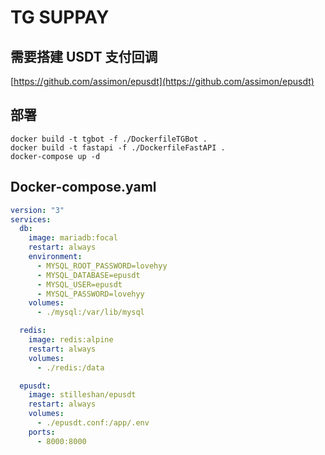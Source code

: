 # TG SUPPAY

## 需要搭建 USDT 支付回调

[https://github.com/assimon/epusdt](https://github.com/assimon/epusdt)

## 部署

```shell
docker build -t tgbot -f ./DockerfileTGBot .
docker build -t fastapi -f ./DockerfileFastAPI .
docker-compose up -d
```

## Docker-compose.yaml

```yaml
version: "3"
services:
  db:
    image: mariadb:focal
    restart: always
    environment:
      - MYSQL_ROOT_PASSWORD=lovehyy
      - MYSQL_DATABASE=epusdt
      - MYSQL_USER=epusdt
      - MYSQL_PASSWORD=lovehyy
    volumes:
      - ./mysql:/var/lib/mysql

  redis:
    image: redis:alpine
    restart: always
    volumes:
      - ./redis:/data

  epusdt:
    image: stilleshan/epusdt
    restart: always
    volumes:
      - ./epusdt.conf:/app/.env
    ports:
      - 8000:8000
```
